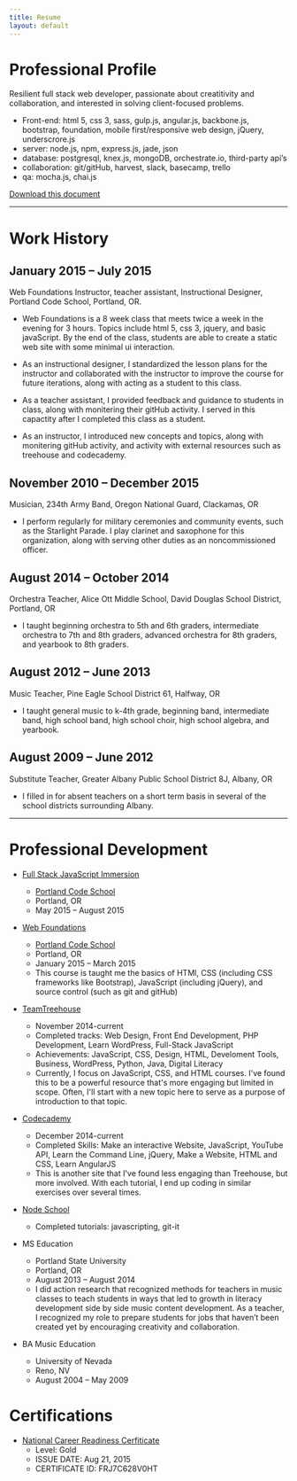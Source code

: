 ```yaml
---
title: Resume
layout: default
---
```


Professional Profile
====================

Resilient full stack web developer, passionate about creatitivity and collaboration, and interested in solving client-focused problems. 

*	Front-end: html 5, css 3, sass, gulp.js, angular.js, backbone.js, bootstrap, foundation, mobile first/responsive web design, jQuery, underscrore.js
*	server: node.js, npm, express.js, jade, json
*	database: postgresql, knex.js, mongoDB, orchestrate.io, third-party api’s
*	collaboration: git/gitHub, harvest, slack, basecamp, trello
*	qa: mocha.js, chai.js

[Download this document](resume2015.docx)

***

Work History
============

January 2015 – July 2015
------------------------
Web Foundations Instructor, teacher assistant, Instructional Designer, Portland Code School, Portland, OR.

*	Web Foundations is a 8 week class  that meets twice a week in the evening for 3 hours.  Topics include html 5, css 3, jquery, and basic javaScript. By the end of the class, students are able to create a static web site with some minimal ui interaction.

*	As an instructional designer, I standardized the lesson plans for the instructor and collaborated with the instructor to improve the course for future iterations, along with acting as a student to this class.

*	As a teacher assistant, I provided feedback and guidance to students in class, along with monitering their gitHub activity. I served in this capactity after I completed this class  as a student.

*	As an instructor, I introduced new concepts and topics, along with monitering gitHub activity, and activity with external resources such as treehouse and codecademy.

November 2010 – December 2015
------------------------
Musician, 234th Army Band, Oregon National Guard, Clackamas, OR

*	I perform regularly for military ceremonies and community events, such as the Starlight Parade.  I play clarinet and saxophone for this organization, along with serving other duties as an noncommissioned officer.

August 2014 – October 2014
------------------------
Orchestra Teacher, Alice Ott Middle School, David Douglas School District, Portland, OR

*	I taught beginning orchestra to 5th  and 6th graders, intermediate orchestra to 7th and 8th graders, advanced orchestra for 8th graders, and yearbook to 8th graders.

August 2012 – June 2013
------------------------
Music Teacher, Pine Eagle School District 61, Halfway, OR

*	I taught general music to k-4th grade, beginning band, intermediate band, high school band, high school choir, high school algebra, and yearbook.

August 2009 – June 2012
------------------------
Substitute Teacher, Greater Albany Public School District 8J, Albany, OR

*	I filled in for absent teachers on a short term basis in  several of the school districts surrounding Albany.

***

Professional Development
========================
*	[Full Stack JavaScript Immersion](http://www.portlandcodeschool.com/javascriptimmersion/)
	*	[Portland Code School](http://www.portlandcodeschool.com/)
	*	Portland, OR
	*	May 2015 – August 2015

*	[Web Foundations](http://www.portlandcodeschool.com/webdevelopmentprimer/)
	*	[Portland Code School](http://www.portlandcodeschool.com/)
	*	Portland, OR
	*	January 2015 – March 2015
	*	This course is taught me the basics of HTMl, CSS (including CSS frameworks like Bootstrap), JavaScript (including jQuery), and source control (such as git and gitHub) 
 
*	[TeamTreehouse](https://teamtreehouse.com/nathanbrenner)
	*	November 2014-current
	*	Completed tracks: Web Design, Front End Development, PHP Development, Learn WordPress, Full-Stack JavaScript
	*	Achievements: JavaScript, CSS, Design, HTML, Develoment Tools, Business, WordPress, Python, Java, Digital Literacy
	*	Currently, I focus on JavaScript, CSS, and HTML courses.  I've found this to be a powerful resource that's more engaging but limited in scope.  Often, I'll start with a new topic here to serve as a purpose of introduction to that topic.

*	[Codecademy](https://www.codecademy.com/nathan.j.brenner)
	*	December 2014-current
	*	Completed Skills: Make an interactive Website, JavaScript, YouTube API, Learn the Command Line, jQuery, Make a Website, HTML and CSS, Learn AngularJS
	*	This is another site that I've found less engaging than Treehouse, but more involved.  With each tutorial, I end up coding in similar exercises over several times.

*	[Node School](http://nodeschool.io/)
	*	Completed tutorials: javascripting, git-it

*	MS Education
	*	Portland State University
	*	Portland, OR
	*	August 2013 – August 2014
	*	I did action research that recognized methods for teachers in music classes to teach students in ways that led to growth in literacy development side by side music content development.  As a teacher, I recognized my role to prepare students for jobs that haven’t been created yet by encouraging creativity and collaboration.

*	BA Music Education
	*	University of Nevada
	*	Reno, NV
	*	August 2004 – May 2009

Certifications
==============
*	[National Career Readiness Cerfiticate](https://myworkkeys.act.org/mwk/emCertDetails.do?event=go&realm=17740116&certId=FRJ7C628V0HT)
	*	Level: Gold
	*	ISSUE DATE: Aug 21, 2015
	*	CERTIFICATE ID: FRJ7C628V0HT






